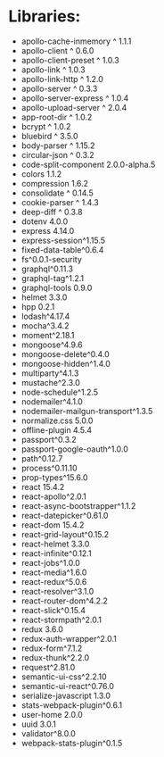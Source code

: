 # Libraries:

* apollo-cache-inmemory ^ 1.1.1
* apollo-client ^ 0.6.0
* apollo-client-preset ^ 1.0.3
* apollo-link ^ 1.0.3
* apollo-link-http ^ 1.2.0
* apollo-server ^ 0.3.3
* apollo-server-express ^ 1.0.4
* apollo-upload-server ^ 2.0.4
* app-root-dir ^ 1.0.2
* bcrypt ^ 1.0.2
* bluebird ^ 3.5.0
* body-parser ^ 1.15.2
* circular-json ^ 0.3.2
* code-split-component 2.0.0-alpha.5
* colors 1.1.2
* compression 1.6.2
* consolidate ^ 0.14.5
* cookie-parser ^ 1.4.3
* deep-diff ^ 0.3.8
* dotenv 4.0.0
* express 4.14.0
* express-session^1.15.5
* fixed-data-table^0.6.4
* fs^0.0.1-security
* graphql^0.11.3
* graphql-tag^1.2.1
* graphql-tools 0.9.0
* helmet 3.3.0
* hpp 0.2.1
* lodash^4.17.4
* mocha^3.4.2
* moment^2.18.1
* mongoose^4.9.6
* mongoose-delete^0.4.0
* mongoose-hidden^1.4.0
* multiparty^4.1.3
* mustache^2.3.0
* node-schedule^1.2.5
* nodemailer^4.1.0
* nodemailer-mailgun-transport^1.3.5
* normalize.css 5.0.0
* offline-plugin 4.5.4
* passport^0.3.2
* passport-google-oauth^1.0.0
* path^0.12.7
* process^0.11.10
* prop-types^15.6.0
* react 15.4.2
* react-apollo^2.0.1
* react-async-bootstrapper^1.1.2
* react-datepicker^0.61.0
* react-dom 15.4.2
* react-grid-layout^0.15.2
* react-helmet 3.3.0
* react-infinite^0.12.1
* react-jobs^1.0.0
* react-media^1.6.0
* react-redux^5.0.6
* react-resolver^3.1.0
* react-router-dom^4.2.2
* react-slick^0.15.4
* react-stormpath^2.0.1
* redux 3.6.0
* redux-auth-wrapper^2.0.1
* redux-form^7.1.2
* redux-thunk^2.2.0
* request^2.81.0
* semantic-ui-css^2.2.10
* semantic-ui-react^0.76.0
* serialize-javascript 1.3.0
* stats-webpack-plugin^0.6.1
* user-home 2.0.0
* uuid 3.0.1
* validator^8.0.0
* webpack-stats-plugin^0.1.5






